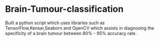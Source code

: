 # Brain-Tumour-classification
Built a python script which uses libraries such as TensorFlow,Kensar,Seaborn and OpenCV which assists in diagnosing the specificity of a brain tumour between 80% - 95% accuracy rate. 
